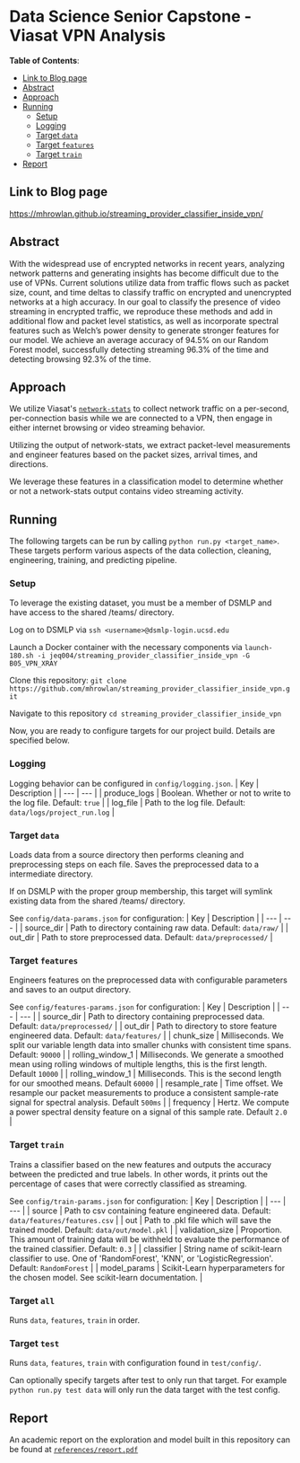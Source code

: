 # Data Science Senior Capstone - Viasat VPN Analysis

**Table of Contents**:
- [Link to Blog page](#blog-page)
- [Abstract](#abstract)
- [Approach](#approach)
- [Running](#running)
  - [Setup](#setup)
  - [Logging](#logging)
  - [Target `data`](#target-data)
  - [Target `features`](#target-features)
  - [Target `train`](#target-train)
- [Report](#report)

## Link to Blog page
https://mhrowlan.github.io/streaming_provider_classifier_inside_vpn/
## Abstract

With the widespread use of encrypted networks in recent years, analyzing network patterns and generating insights has become difficult due to the use of VPNs. Current solutions utilize data from traffic flows such as packet size, count, and time deltas to classify traffic on encrypted and unencrypted networks at a high accuracy. In our goal to classify the presence of video streaming in encrypted traffic, we reproduce these methods and add in additional flow and packet level statistics, as well as incorporate spectral features such as Welch’s power density to generate stronger features for our model. We achieve an average accuracy of 94.5% on our Random Forest model, successfully detecting streaming 96.3% of the time and detecting browsing 92.3% of the time.

## Approach

We utilize Viasat's [`network-stats`](https://github.com/Viasat/network-stats) to collect network traffic on a per-second, per-connection basis while we are connected to a VPN, then engage in either internet browsing or video streaming behavior.

Utilizing the output of network-stats, we extract packet-level measurements and engineer features based on the packet sizes, arrival times, and directions.

We leverage these features in a classification model to determine whether or not a network-stats output contains video streaming activity.

## Running

The following targets can be run by calling `python run.py <target_name>`. These targets perform various aspects of the data collection, cleaning, engineering, training, and predicting pipeline.

### Setup

To leverage the existing dataset, you must be a member of DSMLP and have access to the shared /teams/ directory.

Log on to DSMLP via `ssh <username>@dsmlp-login.ucsd.edu`

Launch a Docker container with the necessary components via `launch-180.sh -i jeq004/streaming_provider_classifier_inside_vpn -G B05_VPN_XRAY`

Clone this repository: `git clone https://github.com/mhrowlan/streaming_provider_classifier_inside_vpn.git`

Navigate to this repository `cd streaming_provider_classifier_inside_vpn`

Now, you are ready to configure targets for our project build. Details are specified below.

### Logging

Logging behavior can be configured in `config/logging.json`.
| Key | Description |
| --- | --- |
| produce_logs | Boolean. Whether or not to write to the log file. Default: `true` |
| log_file | Path to the log file. Default: `data/logs/project_run.log` |

### Target `data`

Loads data from a source directory then performs cleaning and preprocessing steps on each file. Saves the preprocessed data to a intermediate directory.

If on DSMLP with the proper group membership, this target will symlink existing data from the shared /teams/ directory.

See `config/data-params.json` for configuration:
| Key | Description |
| --- | --- |
| source_dir | Path to directory containing raw data. Default: `data/raw/` |
| out_dir | Path to store preprocessed data. Default: `data/preprocessed/` |

### Target `features`

Engineers features on the preprocessed data with configurable parameters and saves to an output directory.

See `config/features-params.json` for configuration:
| Key | Description |
| --- | --- |
| source_dir | Path to directory containing preprocessed data. Default: `data/preprocessed/` |
| out_dir | Path to directory to store feature engineered data. Default: `data/features/` |
| chunk_size | Milliseconds. We split our variable length data into smaller chunks with consistent time spans. Default: `90000` |
| rolling_window_1 | Milliseconds. We generate a smoothed mean using rolling windows of multiple lengths, this is the first length. Default `10000` |
| rolling_window_1 | Milliseconds. This is the second length for our smoothed means. Default `60000` |
| resample_rate | Time offset. We resample our packet measurements to produce a consistent sample-rate signal for spectral analysis. Default `500ms` |
| frequency | Hertz. We compute a power spectral density feature on a signal of this sample rate. Default `2.0` |

### Target `train`

Trains a classifier based on the new features and outputs the accuracy between the predicted and true labels. In other words, it prints out the percentage of cases that were correctly classified as streaming.

See `config/train-params.json` for configuration:
| Key | Description |
| --- | --- |
| source | Path to csv containing feature engineered data. Default: `data/features/features.csv` |
| out | Path to .pkl file which will save the trained model. Default: `data/out/model.pkl` |
| validation_size | Proportion. This amount of training data will be withheld to evaluate the performance of the trained classifier. Default: `0.3` |
| classifier | String name of scikit-learn classifier to use. One of 'RandomForest', 'KNN', or 'LogisticRegression'. Default: `RandomForest` |
| model_params | Scikit-Learn hyperparameters for the chosen model. See scikit-learn documentation. |

### Target `all`

Runs `data`, `features`, `train` in order.

### Target `test`

Runs `data`, `features`, `train` with configuration found in `test/config/`.

Can optionally specify targets after test to only run that target. For example `python run.py test data` will only run the data target with the test config.

## Report

An academic report on the exploration and model built in this repository can be found at [`references/report.pdf`](references/report.pdf)

